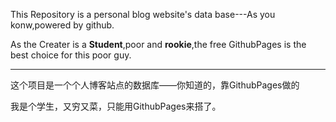 This Repository is a personal blog website's data base---As you konw,powered by github.

As the Creater is a **Student**,poor and **rookie**,the free GithubPages is the best choice for this poor guy.

***

这个项目是一个个人博客站点的数据库——你知道的，靠GithubPages做的

我是个学生，又穷又菜，只能用GithubPages来搭了。